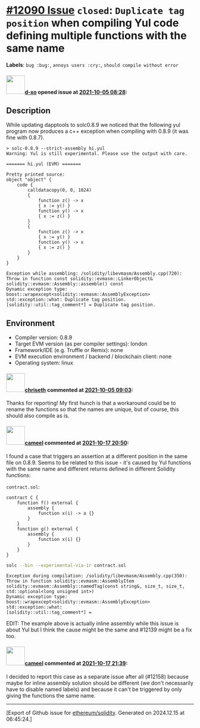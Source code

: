 # [\#12090 Issue](https://github.com/ethereum/solidity/issues/12090) `closed`: `Duplicate tag position` when compiling Yul code defining multiple functions with the same name
**Labels**: `bug :bug:`, `annoys users :cry:`, `should compile without error`


#### <img src="https://avatars.githubusercontent.com/u/6689924?u=f7a8659e878602d06c526b5bb7a1cdb8327b7ca2&v=4" width="50">[d-xo](https://github.com/d-xo) opened issue at [2021-10-05 08:28](https://github.com/ethereum/solidity/issues/12090):



## Description

While updating dapptools to solc0.8.9 we noticed that the following yul program now produces a c++ exception when compiling with 0.8.9 (it was fine with 0.8.7).

```
> solc-0.8.9 --strict-assembly hi.yul
Warning: Yul is still experimental. Please use the output with care.

======= hi.yul (EVM) =======

Pretty printed source:
object "object" {
    code {
        calldatacopy(0, 0, 1024)
        {
            function z() -> x
            { x := y() }
            function y() -> x
            { x := z() }
        }
        {
            function z() -> x
            { x := y() }
            function y() -> x
            { x := z() }
        }
    }
}

Exception while assembling: /solidity/libevmasm/Assembly.cpp(720): Throw in function const solidity::evmasm::LinkerObject& solidity::evmasm::Assembly::assemble() const
Dynamic exception type: boost::wrapexcept<solidity::evmasm::AssemblyException>
std::exception::what: Duplicate tag position.
[solidity::util::tag_comment*] = Duplicate tag position.
```

## Environment

- Compiler version: 0.8.9
- Target EVM version (as per compiler settings): london
- Framework/IDE (e.g. Truffle or Remix): none
- EVM execution environment / backend / blockchain client: none
- Operating system: linux


#### <img src="https://avatars.githubusercontent.com/u/9073706?v=4" width="50">[chriseth](https://github.com/chriseth) commented at [2021-10-05 09:03](https://github.com/ethereum/solidity/issues/12090#issuecomment-934212613):

Thanks for reporting! My first hunch is that a workaround could be to rename the functions so that the names are unique, but of course, this should also compile as is.

#### <img src="https://avatars.githubusercontent.com/u/137030?v=4" width="50">[cameel](https://github.com/cameel) commented at [2021-10-17 20:50](https://github.com/ethereum/solidity/issues/12090#issuecomment-945192513):

I found a case that triggers an assertion at a different position in the same file on 0.8.9. Seems to be related to this issue - it's caused by Yul functions with the same name and different returns defined in different Solidity functions:

`contract.sol`:
``` solidity
contract C {
    function f() external {
        assembly {
            function x(i) -> a {}
        }
    }
    function g() external {
        assembly {
            function x(i) {}
        }
    }
}
```
```bash
solc --bin --experimental-via-ir contract.sol
```
```
Exception during compilation: /solidity/libevmasm/Assembly.cpp(350): Throw in function solidity::evmasm::AssemblyItem solidity::evmasm::Assembly::namedTag(const string&, size_t, size_t, std::optional<long unsigned int>)
Dynamic exception type: boost::wrapexcept<solidity::evmasm::AssemblyException>
std::exception::what:
[solidity::util::tag_comment*] =
```

EDIT: The example above is actually inline assembly while this issue is about Yul but I think the cause might be the same and #12139 might be a fix too.

#### <img src="https://avatars.githubusercontent.com/u/137030?v=4" width="50">[cameel](https://github.com/cameel) commented at [2021-10-17 21:39](https://github.com/ethereum/solidity/issues/12090#issuecomment-945199327):

I decided to report this case as a separate issue after all (#12158) because maybe for inline assembly solution should be different (we don't necessarily have to disable named labels) and because it can't be triggered by only giving the functions the same name.


-------------------------------------------------------------------------------



[Export of Github issue for [ethereum/solidity](https://github.com/ethereum/solidity). Generated on 2024.12.15 at 06:45:24.]
